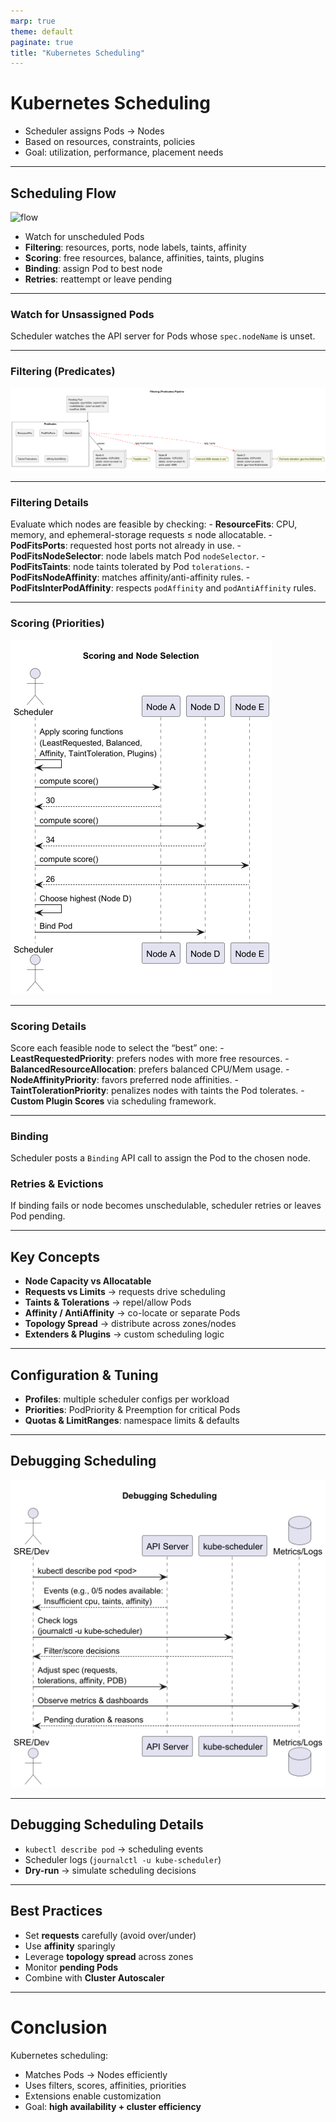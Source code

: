 ```yaml
---
marp: true
theme: default
paginate: true
title: "Kubernetes Scheduling"
---
```


# Kubernetes Scheduling

- Scheduler assigns Pods → Nodes
- Based on resources, constraints, policies
- Goal: utilization, performance, placement needs

---

## Scheduling Flow

![flow](01_scheduling_flow.png)

- Watch for unscheduled Pods
- **Filtering**: resources, ports, node labels, taints, affinity
- **Scoring**: free resources, balance, affinities, taints, plugins
- **Binding**: assign Pod to best node
- **Retries**: reattempt or leave pending

--- 
### Watch for Unsassigned Pods
   Scheduler watches the API server for Pods whose `spec.nodeName` is unset.

--- 

### Filtering (Predicates)

![02_filtering_predicates-Filtering__Predicates__Pipeline.png](02_filtering_predicates-Filtering__Predicates__Pipeline.png)

--- 

### Filtering Details
   Evaluate which nodes are feasible by checking:
    - **ResourceFits**: CPU, memory, and ephemeral-storage requests ≤ node allocatable.
    - **PodFitsPorts**: requested host ports not already in use.
    - **PodFitsNodeSelector**: node labels match Pod `nodeSelector`.
    - **PodFitsTaints**: node taints tolerated by Pod `tolerations`.
    - **PodFitsNodeAffinity**: matches affinity/anti-affinity rules.
    - **PodFitsInterPodAffinity**: respects `podAffinity` and `podAntiAffinity` rules.


---

### Scoring (Priorities)
![03_scoring_selection-Scoring_and_Node_Selection.png](03_scoring_selection-Scoring_and_Node_Selection.png)

---

### Scoring Details

   Score each feasible node to select the “best” one:
    - **LeastRequestedPriority**: prefers nodes with more free resources.
    - **BalancedResourceAllocation**: prefers balanced CPU/Mem usage.
    - **NodeAffinityPriority**: favors preferred node affinities.
    - **TaintTolerationPriority**: penalizes nodes with taints the Pod tolerates.
    - **Custom Plugin Scores** via scheduling framework.


--- 

### Binding

   Scheduler posts a `Binding` API call to assign the Pod to the chosen node.

### Retries & Evictions

   If binding fails or node becomes unschedulable, scheduler retries or leaves Pod pending.

---

## Key Concepts

- **Node Capacity vs Allocatable**
- **Requests vs Limits** → requests drive scheduling
- **Taints & Tolerations** → repel/allow Pods
- **Affinity / AntiAffinity** → co-locate or separate Pods
- **Topology Spread** → distribute across zones/nodes
- **Extenders & Plugins** → custom scheduling logic

---

## Configuration & Tuning

- **Profiles**: multiple scheduler configs per workload
- **Priorities**: PodPriority & Preemption for critical Pods
- **Quotas & LimitRanges**: namespace limits & defaults

---

## Debugging Scheduling

![06_debugging_scheduling-Debugging_Scheduling.png](06_debugging_scheduling-Debugging_Scheduling.png)

--- 

## Debugging Scheduling Details
 
- `kubectl describe pod` → scheduling events
- Scheduler logs (`journalctl -u kube-scheduler`)
- **Dry-run** → simulate scheduling decisions

---

## Best Practices

- Set **requests** carefully (avoid over/under)
- Use **affinity** sparingly
- Leverage **topology spread** across zones
- Monitor **pending Pods**
- Combine with **Cluster Autoscaler**

---

# Conclusion

Kubernetes scheduling:
- Matches Pods → Nodes efficiently
- Uses filters, scores, affinities, priorities
- Extensions enable customization
- Goal: **high availability + cluster efficiency**
